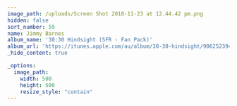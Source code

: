 ```yaml
---
image_path: /uploads/Screen Shot 2018-11-23 at 12.44.42 pm.png
hidden: false
sort_number: 59
name: Jimmy Barnes
album_name: '30:30 Hindsight (SFR - Fan Pack)'
album_url: 'https://itunes.apple.com/au/album/30-30-hindsight/906252394'
_hide_content: true

_options:
  image_path:
    width: 500
    height: 500
    resize_style: "contain"
---
```


